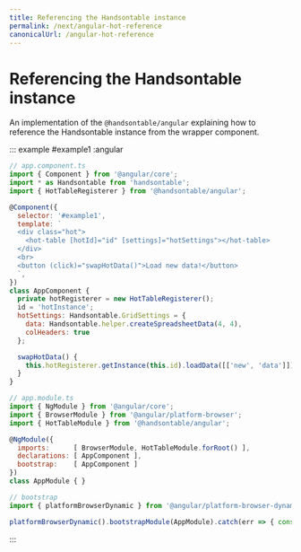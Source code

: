 ```yaml
---
title: Referencing the Handsontable instance
permalink: /next/angular-hot-reference
canonicalUrl: /angular-hot-reference
---
```


# Referencing the Handsontable instance

An implementation of the `@handsontable/angular` explaining how to reference the Handsontable instance from the wrapper component.

::: example #example1 :angular 
```js
// app.component.ts
import { Component } from '@angular/core';
import * as Handsontable from 'handsontable';
import { HotTableRegisterer } from '@handsontable/angular';

@Component({
  selector: '#example1',
  template: `
  <div class="hot">
    <hot-table [hotId]="id" [settings]="hotSettings"></hot-table>
  </div>
  <br>
  <button (click)="swapHotData()">Load new data!</button>
  `,
})
class AppComponent {
  private hotRegisterer = new HotTableRegisterer();
  id = 'hotInstance';
  hotSettings: Handsontable.GridSettings = {
    data: Handsontable.helper.createSpreadsheetData(4, 4),
    colHeaders: true
  };

  swapHotData() {
    this.hotRegisterer.getInstance(this.id).loadData([['new', 'data']]);
  }
}

// app.module.ts
import { NgModule } from '@angular/core';
import { BrowserModule } from '@angular/platform-browser';
import { HotTableModule } from '@handsontable/angular';

@NgModule({
  imports:      [ BrowserModule, HotTableModule.forRoot() ],
  declarations: [ AppComponent ],
  bootstrap:    [ AppComponent ]
})
class AppModule { }

// bootstrap
import { platformBrowserDynamic } from '@angular/platform-browser-dynamic';

platformBrowserDynamic().bootstrapModule(AppModule).catch(err => { console.error(err) });
```
:::
